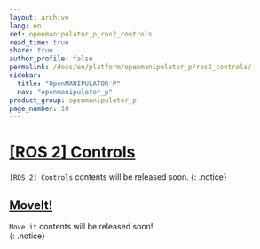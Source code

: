 ```yaml
---
layout: archive
lang: en
ref: openmanipulator_p_ros2_controls
read_time: true
share: true
author_profile: false
permalink: /docs/en/platform/openmanipulator_p/ros2_controls/
sidebar:
  title: "OpenMANIPULATOR-P"
  nav: "openmanipulator_p"
product_group: openmanipulator_p
page_number: 18
---
```


<div style="counter-reset: h1 17"></div>

# [[ROS 2] Controls](#ros-2-controls)

`[ROS 2] Controls` contents will be released soon.
{: .notice}

## [MoveIt!](#moveit)

`Move it` contents will be released soon!  
{: .notice}

